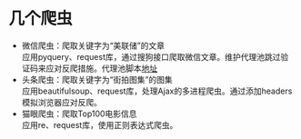 # 几个爬虫
* 微信爬虫：爬取关键字为“美联储”的文章  
    应用pyquery、request库，通过搜狗接口爬取微信文章。维护代理池跳过验证码来应对反爬措施。代理池脚本[地址](https://github.com/Python3WebSpider/ProxyPool)
* 头条爬虫：爬取关键字为“街拍图集”的图集  
    应用beautifulsoup、request库，处理Ajax的多进程爬虫。通过添加headers模拟浏览器应对反爬。
* 猫眼爬虫：爬取Top100电影信息  
    应用re、request库，使用正则表达式爬虫。
